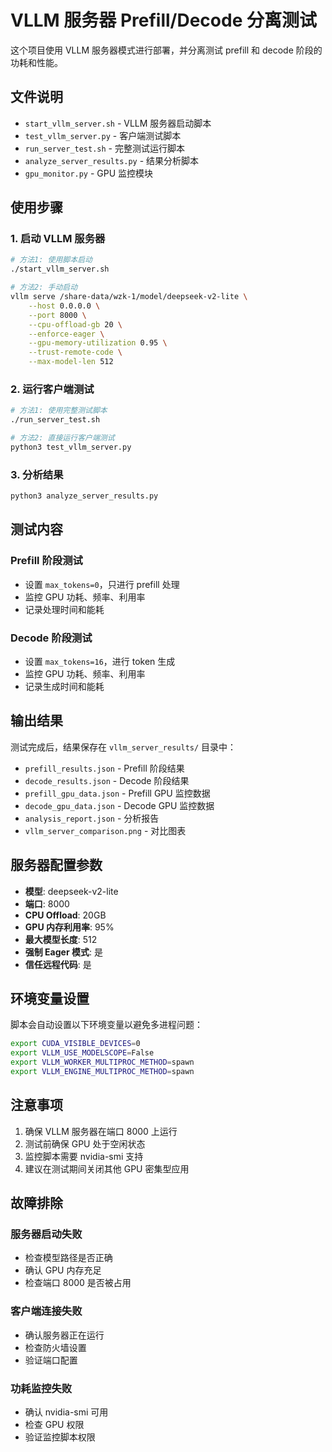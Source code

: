 # VLLM 服务器 Prefill/Decode 分离测试

这个项目使用 VLLM 服务器模式进行部署，并分离测试 prefill 和 decode 阶段的功耗和性能。

## 文件说明

- `start_vllm_server.sh` - VLLM 服务器启动脚本
- `test_vllm_server.py` - 客户端测试脚本
- `run_server_test.sh` - 完整测试运行脚本
- `analyze_server_results.py` - 结果分析脚本
- `gpu_monitor.py` - GPU 监控模块

## 使用步骤

### 1. 启动 VLLM 服务器

```bash
# 方法1: 使用脚本启动
./start_vllm_server.sh

# 方法2: 手动启动
vllm serve /share-data/wzk-1/model/deepseek-v2-lite \
    --host 0.0.0.0 \
    --port 8000 \
    --cpu-offload-gb 20 \
    --enforce-eager \
    --gpu-memory-utilization 0.95 \
    --trust-remote-code \
    --max-model-len 512
```

### 2. 运行客户端测试

```bash
# 方法1: 使用完整测试脚本
./run_server_test.sh

# 方法2: 直接运行客户端测试
python3 test_vllm_server.py
```

### 3. 分析结果

```bash
python3 analyze_server_results.py
```

## 测试内容

### Prefill 阶段测试
- 设置 `max_tokens=0`，只进行 prefill 处理
- 监控 GPU 功耗、频率、利用率
- 记录处理时间和能耗

### Decode 阶段测试
- 设置 `max_tokens=16`，进行 token 生成
- 监控 GPU 功耗、频率、利用率
- 记录生成时间和能耗

## 输出结果

测试完成后，结果保存在 `vllm_server_results/` 目录中：

- `prefill_results.json` - Prefill 阶段结果
- `decode_results.json` - Decode 阶段结果
- `prefill_gpu_data.json` - Prefill GPU 监控数据
- `decode_gpu_data.json` - Decode GPU 监控数据
- `analysis_report.json` - 分析报告
- `vllm_server_comparison.png` - 对比图表

## 服务器配置参数

- **模型**: deepseek-v2-lite
- **端口**: 8000
- **CPU Offload**: 20GB
- **GPU 内存利用率**: 95%
- **最大模型长度**: 512
- **强制 Eager 模式**: 是
- **信任远程代码**: 是

## 环境变量设置

脚本会自动设置以下环境变量以避免多进程问题：

```bash
export CUDA_VISIBLE_DEVICES=0
export VLLM_USE_MODELSCOPE=False
export VLLM_WORKER_MULTIPROC_METHOD=spawn
export VLLM_ENGINE_MULTIPROC_METHOD=spawn
```

## 注意事项

1. 确保 VLLM 服务器在端口 8000 上运行
2. 测试前确保 GPU 处于空闲状态
3. 监控脚本需要 nvidia-smi 支持
4. 建议在测试期间关闭其他 GPU 密集型应用

## 故障排除

### 服务器启动失败
- 检查模型路径是否正确
- 确认 GPU 内存充足
- 检查端口 8000 是否被占用

### 客户端连接失败
- 确认服务器正在运行
- 检查防火墙设置
- 验证端口配置

### 功耗监控失败
- 确认 nvidia-smi 可用
- 检查 GPU 权限
- 验证监控脚本权限
